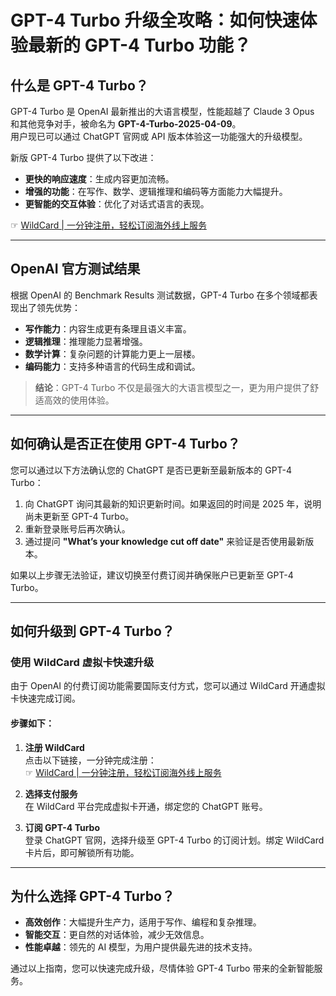 # GPT-4 Turbo 升级全攻略：如何快速体验最新的 GPT-4 Turbo 功能？

## 什么是 GPT-4 Turbo？

GPT-4 Turbo 是 OpenAI 最新推出的大语言模型，性能超越了 Claude 3 Opus 和其他竞争对手，被命名为 **GPT-4-Turbo-2025-04-09**。  
用户现已可以通过 ChatGPT 官网或 API 版本体验这一功能强大的升级模型。

新版 GPT-4 Turbo 提供了以下改进：
- **更快的响应速度**：生成内容更加流畅。
- **增强的功能**：在写作、数学、逻辑推理和编码等方面能力大幅提升。
- **更智能的交互体验**：优化了对话式语言的表现。

☞ [WildCard | 一分钟注册，轻松订阅海外线上服务](https://bit.ly/bewildcard)

---

## OpenAI 官方测试结果

根据 OpenAI 的 Benchmark Results 测试数据，GPT-4 Turbo 在多个领域都表现出了领先优势：
- **写作能力**：内容生成更有条理且语义丰富。
- **逻辑推理**：推理能力显著增强。
- **数学计算**：复杂问题的计算能力更上一层楼。
- **编码能力**：支持多种语言的代码生成和调试。

> **结论**：GPT-4 Turbo 不仅是最强大的大语言模型之一，更为用户提供了舒适高效的使用体验。

---

## 如何确认是否正在使用 GPT-4 Turbo？

您可以通过以下方法确认您的 ChatGPT 是否已更新至最新版本的 GPT-4 Turbo：

1. 向 ChatGPT 询问其最新的知识更新时间。如果返回的时间是 2025 年，说明尚未更新至 GPT-4 Turbo。
2. 重新登录账号后再次确认。
3. 通过提问 **"What’s your knowledge cut off date"** 来验证是否使用最新版本。

如果以上步骤无法验证，建议切换至付费订阅并确保账户已更新至 GPT-4 Turbo。

---

## 如何升级到 GPT-4 Turbo？

### 使用 WildCard 虚拟卡快速升级

由于 OpenAI 的付费订阅功能需要国际支付方式，您可以通过 WildCard 开通虚拟卡快速完成订阅。

#### 步骤如下：

1. **注册 WildCard**  
   点击以下链接，一分钟完成注册：  
   ☞ [WildCard | 一分钟注册，轻松订阅海外线上服务](https://bit.ly/bewildcard)

2. **选择支付服务**  
   在 WildCard 平台完成虚拟卡开通，绑定您的 ChatGPT 账号。

3. **订阅 GPT-4 Turbo**  
   登录 ChatGPT 官网，选择升级至 GPT-4 Turbo 的订阅计划。绑定 WildCard 卡片后，即可解锁所有功能。

---

## 为什么选择 GPT-4 Turbo？

- **高效创作**：大幅提升生产力，适用于写作、编程和复杂推理。
- **智能交互**：更自然的对话体验，减少无效信息。
- **性能卓越**：领先的 AI 模型，为用户提供最先进的技术支持。

通过以上指南，您可以快速完成升级，尽情体验 GPT-4 Turbo 带来的全新智能服务。
